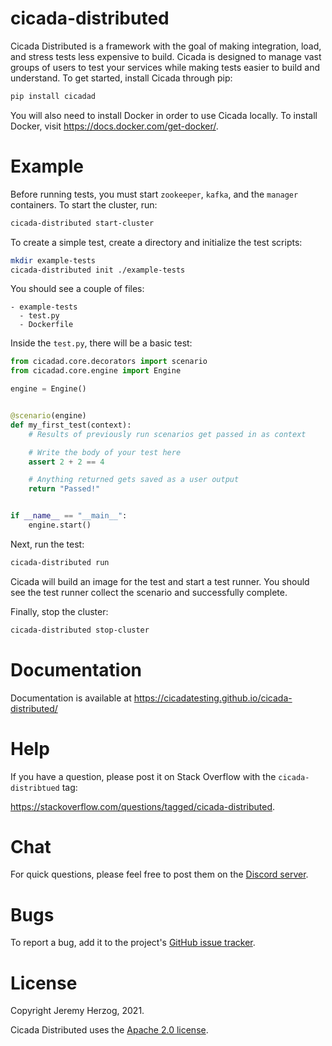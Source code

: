 # cicada-distributed

<!-- FEATURE: build status badges -->

Cicada Distributed is a framework with the goal of making integration, load, and
stress tests less expensive to build. Cicada is designed to manage vast groups
of users to test your services while making tests easier to build and
understand. To get started, install Cicada through pip:

```bash
pip install cicadad
```

You will also need to install Docker in order to use Cicada locally. To install
Docker, visit https://docs.docker.com/get-docker/.

# Example

Before running tests, you must start `zookeeper`, `kafka`, and the `manager`
containers. To start the cluster, run:

```bash
cicada-distributed start-cluster
```

To create a simple test, create a directory and initialize the test scripts:

```bash
mkdir example-tests
cicada-distributed init ./example-tests
```

You should see a couple of files:

```
- example-tests
  - test.py
  - Dockerfile
```

Inside the `test.py`, there will be a basic test:

```python
from cicadad.core.decorators import scenario
from cicadad.core.engine import Engine

engine = Engine()


@scenario(engine)
def my_first_test(context):
    # Results of previously run scenarios get passed in as context

    # Write the body of your test here
    assert 2 + 2 == 4

    # Anything returned gets saved as a user output
    return "Passed!"


if __name__ == "__main__":
    engine.start()
```

Next, run the test:

```bash
cicada-distributed run
```

Cicada will build an image for the test and start a test runner. You should see
the test runner collect the scenario and successfully complete.

Finally, stop the cluster:

```bash
cicada-distributed stop-cluster
```

# Documentation

Documentation is available at https://cicadatesting.github.io/cicada-distributed/

# Help

If you have a question, please post it on Stack Overflow with the
`cicada-distribtued` tag:

https://stackoverflow.com/questions/tagged/cicada-distributed.

# Chat

For quick questions, please feel free to post them on the
[Discord server](https://discord.gg/WC2Uk2Uh83).

# Bugs

To report a bug, add it to the project's [GitHub issue tracker](https://github.com/cicadatesting/cicada-distributed/issues).

# License

Copyright Jeremy Herzog, 2021.

Cicada Distributed uses the [Apache 2.0 license](LICENSE).
